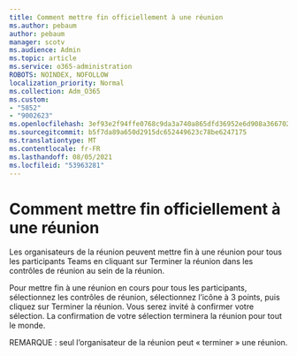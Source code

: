 ```yaml
---
title: Comment mettre fin officiellement à une réunion
ms.author: pebaum
author: pebaum
manager: scotv
ms.audience: Admin
ms.topic: article
ms.service: o365-administration
ROBOTS: NOINDEX, NOFOLLOW
localization_priority: Normal
ms.collection: Adm_O365
ms.custom:
- "5852"
- "9002623"
ms.openlocfilehash: 3ef93e2f94ffe0768c9da3a740a865dfd36952e6d908a36670275297aed39913
ms.sourcegitcommit: b5f7da89a650d2915dc652449623c78be6247175
ms.translationtype: MT
ms.contentlocale: fr-FR
ms.lasthandoff: 08/05/2021
ms.locfileid: "53963281"
---
```

# <a name="how-to-formally-end-a-meeting"></a>Comment mettre fin officiellement à une réunion

Les organisateurs de la réunion peuvent mettre fin à  une réunion pour tous les participants Teams en cliquant sur Terminer la réunion dans les contrôles de réunion au sein de la réunion.  

Pour mettre fin à une réunion en cours pour tous les participants, sélectionnez les contrôles de réunion, sélectionnez l’icône à 3 points, puis cliquez sur Terminer la réunion. Vous serez invité à confirmer votre sélection. La confirmation de votre sélection terminera la réunion pour tout le monde.

REMARQUE : seul l’organisateur de la réunion peut « terminer » une réunion.
